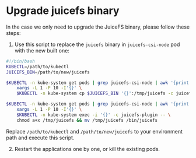 # Upgrade juicefs binary

In the case we only need to upgrade the JuiceFS binary, please follow these steps:

1. Use this script to replace the `juicefs` binary in `juicefs-csi-node` pod with the new built one: 

```bash
#!/bin/bash
KUBECTL=/path/to/kubectl
JUICEFS_BIN=/path/to/new/juicefs

$KUBECTL -n kube-system get pods | grep juicefs-csi-node | awk '{print $1}' | \
    xargs -L 1 -P 10 -I'{}' \
    $KUBECTL -n kube-system cp $JUICEFS_BIN '{}':/tmp/juicefs -c juicefs-plugin

$KUBECTL -n kube-system get pods | grep juicefs-csi-node | awk '{print $1}' | \
    xargs -L 1 -P 10 -I'{}' \
    $KUBECTL -n kube-system exec -i '{}' -c juicefs-plugin -- \
    chmod a+x /tmp/juicefs && mv /tmp/juicefs /bin/juicefs
```
Replace `/path/to/kubectl` and `/path/to/new/juicefs` to your environment path and execute this script.

2. Restart the applications one by one, or kill the existing pods.
